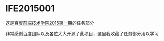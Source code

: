 # IFE2015001

这是[百度前端技术学院2015第一期](https://github.com/baidu-ife/ife)的任务部分

非常感谢百度团队以及各位大大开源了此项目，这里我收藏了任务部分用以学习
